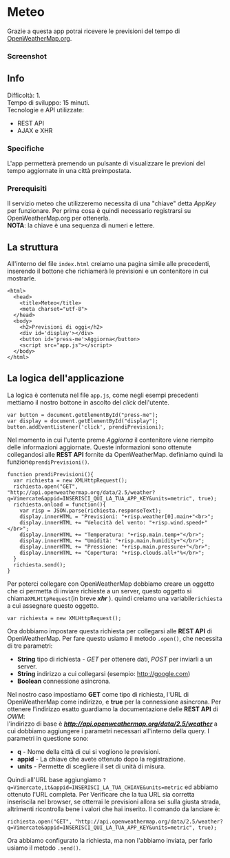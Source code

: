 # Meteo
Grazie a questa app potrai ricevere le previsioni del tempo di [OpenWeatherMap.org](http://openweathermap.org).


### Screenshot

## Info
Difficoltà: 1.  
Tempo di sviluppo: 15 minuti.  
Tecnologie e API utilizzate:
* REST API
* AJAX e XHR

### Specifiche
L'app permetterà premendo un pulsante di visualizzare le previoni del tempo aggiornate in una città preimpostata.

### Prerequisiti
Il servizio meteo che utilizzeremo necessita di una "chiave" detta *AppKey* per funzionare. Per prima cosa è quindi necessario registrarsi su OpenWeatherMap.org per ottenerla.  
**NOTA**: la chiave è una sequenza di numeri e lettere.

## La struttura
All'interno del file ``index.html`` creiamo una pagina simile alle precedenti, inserendo il bottone che richiamerà le previsioni e un contenitore in cui mostrarle.

```
<html>
  <head>
    <title>Meteo</title>
    <meta charset="utf-8">
  </head>
  <body>
    <h2>Previsioni di oggi</h2>
    <div id='display'></div>
    <button id='press-me'>Aggiorna</button>
    <script src="app.js"></script>
  </body>
</html>
```

## La logica dell'applicazione
La logica è contenuta nel file ``app.js``, come negli esempi precedenti mettiamo il nostro bottone in ascolto del *click* dell'utente.
```
var button = document.getElementById("press-me");
var display = document.getElementById("display");
button.addEventListener('click', prendiPrevisioni);
```
Nel momento in cui l'utente preme *Aggiorna* il contenitore viene riempito delle informazioni aggiornate. Queste informazioni sono ottenute collegandosi alle **REST API** fornite da OpenWeatherMap.
definiamo quindi la funzione``prendiPrevisioni()``.
```
function prendiPrevisioni(){
  var richiesta = new XMLHttpRequest();
  richiesta.open("GET", "http://api.openweathermap.org/data/2.5/weather?q=Vimercate&appid=INSERISCI_QUI_LA_TUA_APP_KEY&units=metric", true);
  richiesta.onload = function(){
    var risp = JSON.parse(richiesta.responseText);
    display.innerHTML = "Previsioni: "+risp.weather[0].main+"<br>";
    display.innerHTML += "Velocità del vento: "+risp.wind.speed+"</br>";
    display.innerHTML += "Temperatura: "+risp.main.temp+"</br>";
    display.innerHTML += "Umidità: "+risp.main.humidity+"</br>";
    display.innerHTML += "Pressione: "+risp.main.pressure+"</br>";
    display.innerHTML += "Copertura: "+risp.clouds.all+"%</br>";
  }
  richiesta.send();
}
```
Per poterci collegare con OpenWeatherMap dobbiamo creare un oggetto che ci permetta di inviare richieste a un server, questo oggetto si chiama``XMLHttpRequest``(in breve ***xhr*** ).
quindi creiamo una variabile``richiesta`` a cui assegnare questo oggetto.
```
var richiesta = new XMLHttpRequest();
```
Ora dobbiamo impostare questa richiesta per collegarsi alle **REST API** di OpenWeatherMap. Per fare questo usiamo il metodo ``.open()``, che necessita di tre parametri:
* **String** tipo di richiesta - *GET* per ottenere dati, *POST* per inviarli a un server.
* **String** indirizzo a cui collegarsi (esempio: http://google.com)
* **Boolean** connessione asincrona.

Nel nostro caso impostiamo **GET** come tipo di richiesta, l'URL di OpenWeatherMap come indirizzo, e **true** per la connessione asincrona. Per ottenere l'indirizzo esatto guardiamo la documentazione delle **REST API** di *OWM*:  
l'indirizzo di base è ***http://api.openweathermap.org/data/2.5/weather*** a cui dobbiamo aggiungere i parametri necessari all'interno della query. I parametri in questione sono:
* **q** - Nome della città di cui si vogliono le previsioni.
* **appid** - La chiave che avete ottenuto dopo la registrazione.
* **units** - Permette di scegliere il set di unità di misura.

Quindi all'URL base aggiungiamo ``?q=Vimercate,it&appid=INSERISCI_LA_TUA_CHIAVE&units=metric`` ed abbiamo ottenuto l'URL completa. Per Verificare che la tua URL sia corretta inseriscila nel browser, se otterrai le previsioni allora sei sulla giusta strada, altrimenti ricontrolla bene i valori che hai inserito. Il comando da lanciare è:
```
richiesta.open("GET", "http://api.openweathermap.org/data/2.5/weather?q=Vimercate&appid=INSERISCI_QUI_LA_TUA_APP_KEY&units=metric", true);
```
Ora abbiamo configurato la richiesta, ma non l'abbiamo inviata, per farlo usiamo il metodo ``.send()``. 